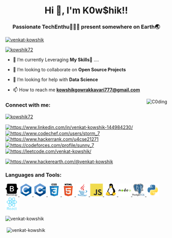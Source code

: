 
<h1 align="center">Hi 👋, I'm K0w$hik!!</h1>
<h3 align="center">Passionate TechEnthu👨🏽‍💻 present somewhere on Earth🌏</h3>
  
    

<p align="left"> <a href="https://github.com/ryo-ma/github-profile-trophy"><img  src="https://github-profile-trophy.vercel.app/?username=venkat-kowshik" alt="venkat-kowshik" /></a> </p>

<p align="left"> <a href="https://twitter.com/kowshik72" target="blank"><img src="https://img.shields.io/twitter/follow/kowshik72?logo=twitter&style=for-the-badge" alt="kowshik72" /></a> </p>

- 🔭 I’m currently Leveraging **My Skills💼**
....
- 👯 I’m looking to collaborate on **Open Source Projects**

- 🤝 I’m looking for help with **Data Science**

- 📫 How to reach me **kowshikgowrakkavari777@gmail.com**
<img align="right" alt="C0ding" width="auto-fill" src="https://holopin.me/venkatkowshik">
<h3 align="left">Connect with me:</h3>
<p align="left">
<a href="https://twitter.com/kowshik72" target="blank"><img align="center" src="https://raw.githubusercontent.com/rahuldkjain/github-profile-readme-generator/master/src/images/icons/Social/twitter.svg" alt="kowshik72" height="30" width="40" /></a><br>

  
<a href="https://linkedin.com/in/https://www.linkedin.com/in/venkat-kowshik-144984230/" target="blank"><img align="center" src="https://raw.githubusercontent.com/rahuldkjain/github-profile-readme-generator/master/src/images/icons/Social/linked-in-alt.svg" alt="https://www.linkedin.com/in/venkat-kowshik-144984230/" height="30" width="40" /></a>
<a href="https://www.codechef.com/users/https://www.codechef.com/users/storm_7" target="blank"><img align="center" src="https://cdn.jsdelivr.net/npm/simple-icons@3.1.0/icons/codechef.svg" alt="https://www.codechef.com/users/storm_7" height="30" width="40" /></a>
<a href="https://www.hackerrank.com/https://www.hackerrank.com/u4cse21271" target="blank"><img align="center" src="https://raw.githubusercontent.com/rahuldkjain/github-profile-readme-generator/master/src/images/icons/Social/hackerrank.svg" alt="https://www.hackerrank.com/u4cse21271" height="30" width="40" /></a>
<a href="https://codeforces.com/profile/https://codeforces.com/profile/sunny_7" target="blank"><img align="center" src="https://raw.githubusercontent.com/rahuldkjain/github-profile-readme-generator/master/src/images/icons/Social/codeforces.svg" alt="https://codeforces.com/profile/sunny_7" height="30" width="40" /></a>
<a href="https://www.leetcode.com/https://leetcode.com/venkat-kowshik/" target="blank"><img align="center" src="https://raw.githubusercontent.com/rahuldkjain/github-profile-readme-generator/master/src/images/icons/Social/leet-code.svg" alt="https://leetcode.com/venkat-kowshik/" height="30" width="40" /></a>
<a href="https://www.hackerearth.com/https://www.hackerearth.com/@venkat-kowshik" target="blank">

<img align="center" src="https://raw.githubusercontent.com/rahuldkjain/github-profile-readme-generator/master/src/images/icons/Social/hackerearth.svg" alt="https://www.hackerearth.com/@venkat-kowshik" height="30" width="40" /></a>
</p>

<h3 align="left">Languages and Tools:</h3>
<p align="left"> <a href="https://getbootstrap.com" target="_blank" rel="noreferrer"> <img src="https://raw.githubusercontent.com/devicons/devicon/master/icons/bootstrap/bootstrap-plain-wordmark.svg" alt="bootstrap" width="40" height="40"/> </a> <a href="https://www.cprogramming.com/" target="_blank" rel="noreferrer"> <img src="https://raw.githubusercontent.com/devicons/devicon/master/icons/c/c-original.svg" alt="c" width="40" height="40"/> </a> <a href="https://www.w3schools.com/cpp/" target="_blank" rel="noreferrer"> <img src="https://raw.githubusercontent.com/devicons/devicon/master/icons/cplusplus/cplusplus-original.svg" alt="cplusplus" width="40" height="40"/> </a> <a href="https://www.w3schools.com/css/" target="_blank" rel="noreferrer"> <img src="https://raw.githubusercontent.com/devicons/devicon/master/icons/css3/css3-original-wordmark.svg" alt="css3" width="40" height="40"/> </a> <a href="https://www.w3.org/html/" target="_blank" rel="noreferrer"> <img src="https://raw.githubusercontent.com/devicons/devicon/master/icons/html5/html5-original-wordmark.svg" alt="html5" width="40" height="40"/> </a> <a href="https://www.java.com" target="_blank" rel="noreferrer"> <img src="https://raw.githubusercontent.com/devicons/devicon/master/icons/java/java-original.svg" alt="java" width="40" height="40"/> </a> <a href="https://developer.mozilla.org/en-US/docs/Web/JavaScript" target="_blank" rel="noreferrer"> <img src="https://raw.githubusercontent.com/devicons/devicon/master/icons/javascript/javascript-original.svg" alt="javascript" width="40" height="40"/> </a> <a href="https://www.linux.org/" target="_blank" rel="noreferrer"> <img src="https://raw.githubusercontent.com/devicons/devicon/master/icons/linux/linux-original.svg" alt="linux" width="40" height="40"/> </a> <a href="https://nodejs.org" target="_blank" rel="noreferrer"> <img src="https://raw.githubusercontent.com/devicons/devicon/master/icons/nodejs/nodejs-original-wordmark.svg" alt="nodejs" width="40" height="40"/> </a> <a href="https://www.postgresql.org" target="_blank" rel="noreferrer"> <img src="https://raw.githubusercontent.com/devicons/devicon/master/icons/postgresql/postgresql-original-wordmark.svg" alt="postgresql" width="40" height="40"/> </a> <a href="https://www.python.org" target="_blank" rel="noreferrer"> <img src="https://raw.githubusercontent.com/devicons/devicon/master/icons/python/python-original.svg" alt="python" width="40" height="40"/> </a> <a href="https://reactjs.org/" target="_blank" rel="noreferrer"> <img src="https://raw.githubusercontent.com/devicons/devicon/master/icons/react/react-original-wordmark.svg" alt="react" width="40" height="40"/> </a> </p>
<div >
  <img align="center" src="https://github-readme-streak-stats.herokuapp.com/?user=venkat-kowshik&" alt="venkat-kowshik" />
<br>
  <br>
  &nbsp;<img align="center" src="https://github-readme-stats.vercel.app/api?username=venkat-kowshik&show_icons=true&locale=en" alt="venkat-kowshik" />
  <!-- <div class="flex">
  <p><img align="left" src="https://github-readme-stats.vercel.app/api/top-langs?username=venkat-kowshik&show_icons=true&locale=en&layout=compact" alt="venkat-kowshik" /></p>
 </div>-->
 </div>


